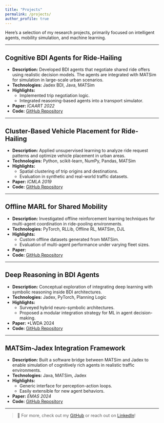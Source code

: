 ```yaml
---
title: "Projects"
permalink: /projects/
author_profile: true
---
```

Here’s a selection of my research projects, primarily focused on intelligent agents, mobility simulation, and machine learning.

---

## Cognitive BDI Agents for Ride-Hailing

- **Description:** Developed BDI agents that negotiate shared ride offers using realistic decision models. The agents are integrated with MATSim for simulation in large-scale urban scenarios.
- **Technologies:** Jadex BDI, Java, MATSim
- **Highlights:**
  - Implemented trip negotiation logic.
  - Integrated reasoning-based agents into a transport simulator.
- **Paper:** *ICAART 2022*  
- **Code:** [GitHub Repository](#)

---

## Cluster-Based Vehicle Placement for Ride-Hailing

- **Description:** Applied unsupervised learning to analyze ride request patterns and optimize vehicle placement in urban areas.
- **Technologies:** Python, scikit-learn, NumPy, Pandas, MATSim
- **Highlights:**
  - Spatial clustering of trip origins and destinations.
  - Evaluation in synthetic and real-world traffic datasets.
- **Paper:** *ICMLA 2019*  
- **Code:** [GitHub Repository](#)

---


## Offline MARL for Shared Mobility

- **Description:** Investigated offline reinforcement learning techniques for multi-agent coordination in ride-pooling environments.
- **Technologies:** PyTorch, RLLib, Offline RL, MATSim, DJL
- **Highlights:**
  - Custom offline datasets generated from MATSim.
  - Evaluation of multi-agent performance under varying fleet sizes.
- **Paper:** 
- **Code:** [GitHub Repository](#)

---

## Deep Reasoning in BDI Agents

- **Description:** Conceptual exploration of integrating deep learning with symbolic reasoning inside BDI architectures.
- **Technologies:** Jadex, PyTorch, Planning Logic
- **Highlights:**
  - Surveyed hybrid neuro-symbolic architectures.
  - Proposed a modular integration strategy for ML in agent decision-making.
- **Paper:** *LWDA 2024 
- **Code:** [GitHub Repository](#)

---

## MATSim-Jadex Integration Framework

- **Description:** Built a software bridge between MATSim and Jadex to enable simulation of cognitively rich agents in realistic traffic environments.
- **Technologies:** Java, MATSim, Jadex
- **Highlights:**
  - Generic interface for perception-action loops.
  - Easily extensible for new agent behaviors.
- **Paper:** *EMAS 2024* 
- **Code:** [GitHub Repository](#)

---

> 🔗 For more, check out my [GitHub](https://github.com/oemer95) or reach out on [LinkedIn](https://www.linkedin.com/in/oemer-erduran/)!
